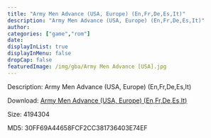 ```yaml
---
title: "Army Men Advance (USA, Europe) (En,Fr,De,Es,It)"
description: "Army Men Advance (USA, Europe) (En,Fr,De,Es,It)"
author: 
categories: ["game","rom"]
date: 
displayInList: true
displayInMenu: false
dropCap: false
featuredImage: /img/gba/Army Men Advance [USA].jpg
---
```


Description: Army Men Advance (USA, Europe) (En,Fr,De,Es,It)

Download: <a style="text-decoration:underline;" href="https://mega.nz/#!uSYGUYbQ!zqaBhU53oofFyWFeWzQCFKvqmMtvVwQ8Hinajj0zO7g" target = "_blank" rel = "nofollow" > Army Men Advance (USA, Europe) (En,Fr,De,Es,It)</a>

Size: 4194304

MD5: 30FF69A44658FCF2CC381736403E74EF

